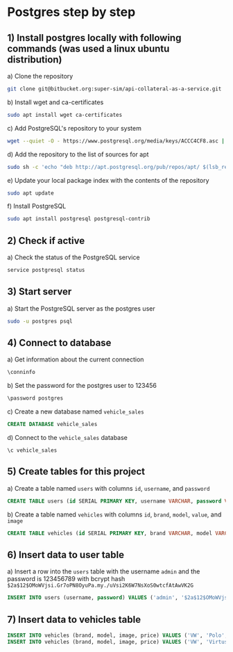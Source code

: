 # Postgres step by step

## 1) Install postgres locally with following commands (was used a linux ubuntu distribution)

a) Clone the repository
```bash
git clone git@bitbucket.org:super-sim/api-collateral-as-a-service.git
```
b) Install wget and ca-certificates
```bash
sudo apt install wget ca-certificates
```
c) Add PostgreSQL's repository to your system
```bash
wget --quiet -O - https://www.postgresql.org/media/keys/ACCC4CF8.asc | sudo apt-key add -
```
d) Add the repository to the list of sources for apt
```bash
sudo sh -c 'echo "deb http://apt.postgresql.org/pub/repos/apt/ $(lsb_release -cs)-pgdg main" >> /etc/apt/sources.list.d/pgdg.list'
```
e) Update your local package index with the contents of the repository
```bash
sudo apt update
```
f) Install PostgreSQL
```bash
sudo apt install postgresql postgresql-contrib
```
## 2) Check if active

a) Check the status of the PostgreSQL service
```bash
service postgresql status
```
## 3) Start server

a) Start the PostgreSQL server as the postgres user
```bash
sudo -u postgres psql
```
## 4) Connect to database

a) Get information about the current connection
```bash
\conninfo
```
b) Set the password for the postgres user to 123456
```bash
\password postgres
```
c) Create a new database named `vehicle_sales`
```sql
CREATE DATABASE vehicle_sales
```
d) Connect to the `vehicle_sales` database
```postgres
\c vehicle_sales
```
## 5) Create tables for this project

a) Create a table named `users` with columns `id`, `username`, and `password`
```sql
CREATE TABLE users (id SERIAL PRIMARY KEY, username VARCHAR, password VARCHAR);
```
b) Create a table named `vehicles` with columns `id`, `brand`, `model`, `value`, and `image`
```sql
CREATE TABLE vehicles (id SERIAL PRIMARY KEY, brand VARCHAR, model VARCHAR, image VARCHAR, price FLOAT);
```

## 6) Insert data to user table

a) Insert a row into the `users` table with the username `admin` and the password is 123456789 with bcrypt hash `$2a$12$OMoWVjsi.Gr7oPN8OyuPa.my./uVsi2K6W7NsXoS0wtcfAtAwVK2G` 
```sql
INSERT INTO users (username, password) VALUES ('admin', '$2a$12$OMoWVjsi.Gr7oPN8OyuPa.my./uVsi2K6W7NsXoS0wtcfAtAwVK2G');
```
## 7) Insert data to vehicles table
```sql
INSERT INTO vehicles (brand, model, image, price) VALUES ('VW', 'Polo', 'https://quatrorodas.abril.com.br/wp-content/uploads/2021/06/DB2021AU00471_medium-e1625065359538.jpg?quality=70&strip=info', 112000.0);
INSERT INTO vehicles (brand, model, image, price) VALUES ('VW', 'Virtus', 'https://quatrorodas.abril.com.br/wp-content/uploads/2023/02/Novo-Virtus-Exclusive.jpg?quality=70&strip=info', 144000.0);
```
